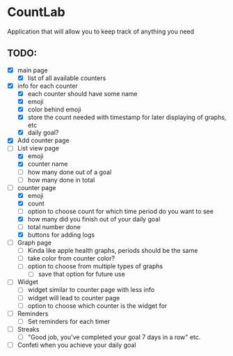 # CountLab
Application that will allow you to keep track of anything you need



## TODO:
- [x] main page
    - [x] list of all available counters
- [x] info for each counter
    - [x] each counter should have some name
    - [x] emoji
    - [x] color behind emoji
    - [x] store the count needed with timestamp for later displaying of graphs, etc
    - [x] daily goal?
- [x] Add counter page
- [ ] List view page
    - [x] emoji
    - [x] counter name
    - [ ] how many done out of a goal
    - [ ] how many done in total
- [ ] counter page
    - [x] emoji
    - [x] count
    - [ ] option to choose count for which time period do you want to see
    - [x] how many did you finish out of your daily goal
    - [ ] total number done
    - [x] buttons for adding logs
- [ ] Graph page
    - [ ] Kinda like apple health graphs, periods should be the same
    - [ ] take color from counter color?
    - [ ] option to choose from multiple types of graphs
        - [ ] save that option for future use
- [ ] Widget
    - [ ] widget similar to counter page with less info
    - [ ] widget will lead to counter page
    - [ ] option to choose which counter is the widget for
- [ ] Reminders
    - [ ] Set reminders for each timer
- [ ] Streaks
    - [ ] "Good job, you've completed your goal 7 days in a row" etc.
- [ ] Confeti when you achieve your daily goal
